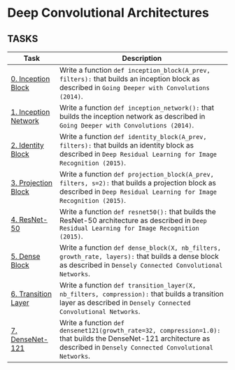 # Deep Convolutional Architectures

## TASKS
| Task | Description |
| --- | --- |
| [0. Inception Block](0-inception_block.py) | Write a function `def inception_block(A_prev, filters):` that builds an inception block as described in `Going Deeper with Convolutions (2014)`. |
| [1. Inception Network](1-inception_network.py) | Write a function `def inception_network():` that builds the inception network as described in `Going Deeper with Convolutions (2014)`. |
| [2. Identity Block](2-identity_block.py) | Write a function `def identity_block(A_prev, filters):` that builds an identity block as described in `Deep Residual Learning for Image Recognition (2015)`. |
| [3. Projection Block](3-projection_block.py) | Write a function `def projection_block(A_prev, filters, s=2):` that builds a projection block as described in `Deep Residual Learning for Image Recognition (2015)`. |
| [4. ResNet-50](4-resnet50.py) | Write a function `def resnet50():` that builds the ResNet-50 architecture as described in `Deep Residual Learning for Image Recognition (2015)`. |
| [5. Dense Block](5-dense_block.py) | Write a function `def dense_block(X, nb_filters, growth_rate, layers):` that builds a dense block as described in `Densely Connected Convolutional Networks`. |
| [6. Transition Layer](6-transition_layer.py) | Write a function `def transition_layer(X, nb_filters, compression):` that builds a transition layer as described in `Densely Connected Convolutional Networks`. |
| [7. DenseNet-121](7-densenet121.py) | Write a function `def densenet121(growth_rate=32, compression=1.0):` that builds the DenseNet-121 architecture as described in `Densely Connected Convolutional Networks`. |
